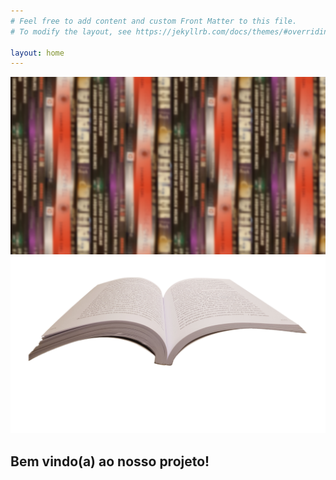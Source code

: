 ```yaml
---
# Feel free to add content and custom Front Matter to this file.
# To modify the layout, see https://jekyllrb.com/docs/themes/#overriding-theme-defaults

layout: home
---
```


<section class="parallax">
            <img src="bgr.png" id=bgr>
            <img src="book.png" id=book>
            <h1 id=title>Bem vindo(a) ao nosso projeto!</h1>
        </section>
        <script type="text/javascript">
            let bgr = document.getElementById("bgr");
            let book = document.getElementById("book");
            let title = document.getElementById("title");

            window.addEventListener("scroll", function()
            {
                var scrollYValue = window.scrollY;

                bgr.style.top = -scrollYValue * 0.75 + 'px';
                book.style.top = -scrollYValue * 0.5 + 'px';
                title.style.top = -scrollYValue * 0.25 + 'px';
            });
        </script>

<p> Em aulas e livros de literatura brasileira, aprendemos sobre autores renomados como Machado de Assis, Guimarães Rosa, José de Alencar, Graciliano Ramos, entre outros. </p>
<h3>Suas obras são exemplares. Porém, onde se encontram as autoras de escolas literárias pré-modernistas?</h3>

<p>O nosso projeto visa, portanto, trazer à luz diversas obras de autoras brasileiras não representadas em aulas e livros.</p>

<h2>Que tal saber mais?</h2>
<button class="button" onclick='window.open("{{ site.url }}/obras","_self")'><b>Veja as obras do site!</b></button>
